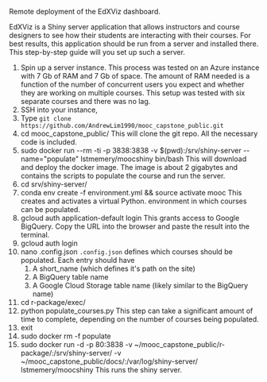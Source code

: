 Remote deployment of the EdXViz dashboard. 

EdXViz is a Shiny server application that allows instructors and course designers to see how their students are interacting with their courses. For best results, this application should be run from a server and installed there. This step-by-step guide will you set up such a server.

1. Spin up a server instance.
	This process was tested on an Azure instance with 7 Gb of RAM and 7 Gb of space. The amount of RAM needed is a function of the number of concurrent users you expect and whether they are working on multiple courses. This setup was tested with six separate courses and there was no lag.
1. SSH into your instance,
4. Type `git clone https://github.com/AndrewLim1990/mooc_capstone_public.git`
4. cd mooc_capstone_public/
	This will clone the git repo. All the necessary code is included.
5. sudo docker run --rm -ti -p 3838:3838 -v $(pwd):/srv/shiny-server --name="populate" lstmemery/moocshiny bin/bash
	This will download and deploy the docker image. The image is about 2 gigabytes and contains the scripts to populate the course and run the server.
6. cd srv/shiny-server/
7. conda env create -f environment.yml && source activate mooc
	This creates and activates a virtual Python. environment in which courses can be populated.
8. gcloud auth application-default login
	This grants access to Google BigQuery. Copy the URL into the browser and paste the result into the terminal.
9. gcloud auth login
11. nano .config.json
	`.config.json` defines which courses should be populated. Each entry should have 
	1. A short_name (which defines it's path on the site)
	2. A BigQuery table name
	3. A Google Cloud Storage table name (likely similar to the BigQuery name)
12. cd r-package/exec/
13. python populate_courses.py
	This step can take a significant amount of time to complete, depending on the number of courses being populated.
14. exit
15. sudo docker rm -f populate
13. sudo docker run -d -p 80:3838 -v ~/mooc_capstone_public/r-package/:/srv/shiny-server/ -v ~/mooc_capstone_public/docs/:/var/log/shiny-server/ lstmemery/moocshiny
	This runs the shiny server.